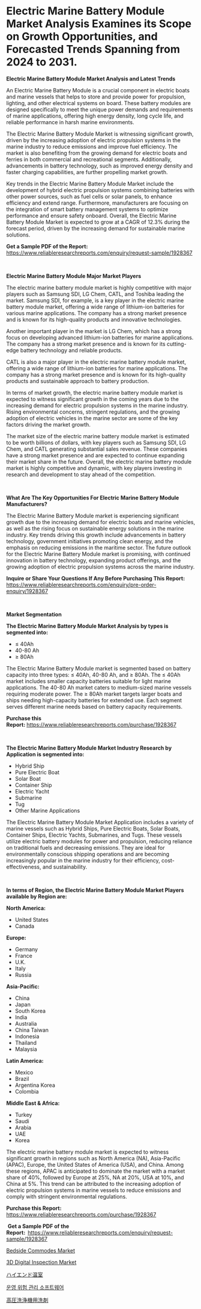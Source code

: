 <p><h1>Electric Marine Battery Module Market Analysis Examines its Scope on Growth Opportunities, and Forecasted Trends Spanning from 2024 to 2031.</h1></p><p><strong>Electric Marine Battery Module Market Analysis and Latest Trends</strong></p>
<p><p>An Electric Marine Battery Module is a crucial component in electric boats and marine vessels that helps to store and provide power for propulsion, lighting, and other electrical systems on board. These battery modules are designed specifically to meet the unique power demands and requirements of marine applications, offering high energy density, long cycle life, and reliable performance in harsh marine environments.</p><p>The Electric Marine Battery Module Market is witnessing significant growth, driven by the increasing adoption of electric propulsion systems in the marine industry to reduce emissions and improve fuel efficiency. The market is also benefiting from the growing demand for electric boats and ferries in both commercial and recreational segments. Additionally, advancements in battery technology, such as improved energy density and faster charging capabilities, are further propelling market growth.</p><p>Key trends in the Electric Marine Battery Module Market include the development of hybrid electric propulsion systems combining batteries with other power sources, such as fuel cells or solar panels, to enhance efficiency and extend range. Furthermore, manufacturers are focusing on the integration of smart battery management systems to optimize performance and ensure safety onboard. Overall, the Electric Marine Battery Module Market is expected to grow at a CAGR of 12.3% during the forecast period, driven by the increasing demand for sustainable marine solutions.</p></p>
<p><strong>Get a Sample PDF of the Report:&nbsp;</strong> <a href="https://www.reliableresearchreports.com/enquiry/request-sample/1928367">https://www.reliableresearchreports.com/enquiry/request-sample/1928367</a></p>
<p>&nbsp;</p>
<p><strong>Electric Marine Battery Module Major Market Players</strong></p>
<p><p>The electric marine battery module market is highly competitive with major players such as Samsung SDI, LG Chem, CATL, and Toshiba leading the market. Samsung SDI, for example, is a key player in the electric marine battery module market, offering a wide range of lithium-ion batteries for various marine applications. The company has a strong market presence and is known for its high-quality products and innovative technologies.</p><p>Another important player in the market is LG Chem, which has a strong focus on developing advanced lithium-ion batteries for marine applications. The company has a strong market presence and is known for its cutting-edge battery technology and reliable products.</p><p>CATL is also a major player in the electric marine battery module market, offering a wide range of lithium-ion batteries for marine applications. The company has a strong market presence and is known for its high-quality products and sustainable approach to battery production.</p><p>In terms of market growth, the electric marine battery module market is expected to witness significant growth in the coming years due to the increasing demand for electric propulsion systems in the marine industry. Rising environmental concerns, stringent regulations, and the growing adoption of electric vehicles in the marine sector are some of the key factors driving the market growth.</p><p>The market size of the electric marine battery module market is estimated to be worth billions of dollars, with key players such as Samsung SDI, LG Chem, and CATL generating substantial sales revenue. These companies have a strong market presence and are expected to continue expanding their market share in the future. Overall, the electric marine battery module market is highly competitive and dynamic, with key players investing in research and development to stay ahead of the competition.</p></p>
<p>&nbsp;</p>
<p><strong>What Are The Key Opportunities For Electric Marine Battery Module Manufacturers?</strong></p>
<p><p>The Electric Marine Battery Module market is experiencing significant growth due to the increasing demand for electric boats and marine vehicles, as well as the rising focus on sustainable energy solutions in the marine industry. Key trends driving this growth include advancements in battery technology, government initiatives promoting clean energy, and the emphasis on reducing emissions in the maritime sector. The future outlook for the Electric Marine Battery Module market is promising, with continued innovation in battery technology, expanding product offerings, and the growing adoption of electric propulsion systems across the marine industry.</p></p>
<p><strong>Inquire or Share Your Questions If Any Before Purchasing This Report:</strong> <a href="https://www.reliableresearchreports.com/enquiry/pre-order-enquiry/1928367">https://www.reliableresearchreports.com/enquiry/pre-order-enquiry/1928367</a></p>
<p>&nbsp;</p>
<p><strong>Market Segmentation</strong></p>
<p><strong>The Electric Marine Battery Module Market Analysis by types is segmented into:</strong></p>
<p><ul><li>≤ 40Ah</li><li>40-80 Ah</li><li>≥ 80Ah</li></ul></p>
<p><p>The Electric Marine Battery Module market is segmented based on battery capacity into three types: ≤ 40Ah, 40-80 Ah, and ≥ 80Ah. The ≤ 40Ah market includes smaller capacity batteries suitable for light marine applications. The 40-80 Ah market caters to medium-sized marine vessels requiring moderate power. The ≥ 80Ah market targets larger boats and ships needing high-capacity batteries for extended use. Each segment serves different marine needs based on battery capacity requirements.</p></p>
<p><strong>Purchase this Report:&nbsp;</strong><a href="https://www.reliableresearchreports.com/purchase/1928367">https://www.reliableresearchreports.com/purchase/1928367</a></p>
<p>&nbsp;</p>
<p><strong>The Electric Marine Battery Module Market Industry Research by Application is segmented into:</strong></p>
<p><ul><li>Hybrid Ship</li><li>Pure Electric Boat</li><li>Solar Boat</li><li>Container Ship</li><li>Electric Yacht</li><li>Submarine</li><li>Tug</li><li>Other Marine Applications</li></ul></p>
<p><p>The Electric Marine Battery Module Market Application includes a variety of marine vessels such as Hybrid Ships, Pure Electric Boats, Solar Boats, Container Ships, Electric Yachts, Submarines, and Tugs. These vessels utilize electric battery modules for power and propulsion, reducing reliance on traditional fuels and decreasing emissions. They are ideal for environmentally conscious shipping operations and are becoming increasingly popular in the marine industry for their efficiency, cost-effectiveness, and sustainability.</p></p>
<p>&nbsp;</p>
<p><strong>In terms of Region, the Electric Marine Battery Module Market Players available by Region are:</strong></p>
<p>
    <p> <strong> North America: </strong>
        <ul>
            <li>United States</li>
            <li>Canada</li>
        </ul>
        </p> 
    <p> <strong> Europe: </strong>
        <ul>
            <li>Germany</li>
            <li>France</li>
            <li>U.K.</li>
            <li>Italy</li>
            <li>Russia</li>
        </ul>
        </p> 
    <p> <strong> Asia-Pacific: </strong>
        <ul>
            <li>China</li>
            <li>Japan</li>
            <li>South Korea</li>
            <li>India</li>
            <li>Australia</li>
            <li>China Taiwan</li>
            <li>Indonesia</li>
            <li>Thailand</li>
            <li>Malaysia</li>
        </ul>
        </p> 
    <p> <strong> Latin America: </strong>
        <ul>
            <li>Mexico</li>
            <li>Brazil</li>
            <li>Argentina Korea</li>
            <li>Colombia</li>
        </ul>
        </p> 
    <p> <strong> Middle East & Africa: </strong>
        <ul>
            <li>Turkey</li>
            <li>Saudi</li>
            <li>Arabia</li>
            <li>UAE</li>
            <li>Korea</li>
        </ul>
    </p>
    </p>
<p><p>The electric marine battery module market is expected to witness significant growth in regions such as North America (NA), Asia-Pacific (APAC), Europe, the United States of America (USA), and China. Among these regions, APAC is anticipated to dominate the market with a market share of 40%, followed by Europe at 25%, NA at 20%, USA at 10%, and China at 5%. This trend can be attributed to the increasing adoption of electric propulsion systems in marine vessels to reduce emissions and comply with stringent environmental regulations.</p></p>
<p><strong>Purchase this Report: </strong><a href="https://www.reliableresearchreports.com/purchase/1928367">https://www.reliableresearchreports.com/purchase/1928367</a></p>
<p>&nbsp;<strong>Get a Sample PDF of the Report:&nbsp;&nbsp;</strong><a href="https://www.reliableresearchreports.com/enquiry/request-sample/1928367">https://www.reliableresearchreports.com/enquiry/request-sample/1928367</a></p>
<p><strong></strong></p>
<p><p><a href="https://view.publitas.com/reportprime-1/bedside-commodes-market-research-report-unlocks-analysis-on-the-market-financial-status-market-size-and-market-revenue-upto-2031/">Bedside Commodes Market</a></p><p><a href="https://three-jumbo-f6d.notion.site/3D-Digital-Inspection-Market-Share-Market-New-Trends-Analysis-Report-By-Type-By-Application-By-E-764d6e82e9b54d4a9980dd401354660a">3D Digital Inspection Market</a></p><p><a href="https://medium.com/@johca23/%E3%83%8F%E3%82%A4%E3%82%A8%E3%83%B3%E3%83%89%E3%81%AE%E6%B8%A9%E5%AE%A4%E5%B8%82%E5%A0%B4%E3%82%A4%E3%83%B3%E3%82%B5%E3%82%A4%E3%83%88-%E5%B8%82%E5%A0%B4%E5%8B%95%E5%90%91-%E6%88%90%E9%95%B7-2024%E5%B9%B4%E3%81%8B%E3%82%892031%E5%B9%B4%E3%81%BE%E3%81%A7%E3%81%AE%E4%BA%88%E6%B8%AC-48244c20c1e7">ハイエンド温室</a></p><p><a href="https://medium.com/@wauicpi59728/%EC%9A%B4%EC%98%81-%EB%A6%AC%EC%8A%A4%ED%81%AC-%EA%B4%80%EB%A6%AC-%EC%86%8C%ED%94%84%ED%8A%B8%EC%9B%A8%EC%96%B4-%EC%8B%9C%EC%9E%A5%EC%9D%80-%EC%8B%9C%EC%9E%A5-%EC%A0%90%EC%9C%A0%EC%9C%A8-%EC%8B%9C%EC%9E%A5-%ED%8A%B8%EB%A0%8C%EB%93%9C-%EB%B0%8F-%EC%8B%9C%EC%9E%A5-%EC%84%B1%EC%9E%A5%EC%97%90-%EB%8C%80%ED%95%9C-%EC%A0%95%EB%B3%B4%EB%A5%BC-%EC%A0%9C%EA%B3%B5%ED%95%A9%EB%8B%88%EB%8B%A4-6b1a0c573458">운영 위험 관리 소프트웨어</a></p><p><a href="https://medium.com/@johca23/%E5%9C%A7%E5%8A%9B%E6%B4%97%E6%B5%84%E6%A9%9F%E6%B4%97%E5%89%A4%E5%B8%82%E5%A0%B4-%E5%B8%82%E5%A0%B4cagr-%E5%B8%82%E5%A0%B4%E3%83%88%E3%83%AC%E3%83%B3%E3%83%89-%E6%88%90%E9%95%B7%E6%88%A6%E7%95%A5%E3%81%AB%E9%96%A2%E3%81%99%E3%82%8B%E6%B4%9E%E5%AF%9F-e1d8edefb54d">高圧洗浄機用洗剤</a></p></p>